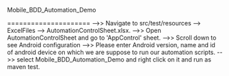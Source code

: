 Mobile_BDD_Automation_Demo

=====================
-->> Navigate to src/test/resources --> ExcelFiles --> AutomationControlSheet.xlsx.
-->> Open AutomationControlSheet and go to 'AppControl' sheet.
-->> Scroll down to see Android configuration
-->> Please enter Android version, name and id of android device on which we are suppose to run our automation scripts.
-->> select Mobile_BDD_Automation_Demo and right click on it and run as maven test.
